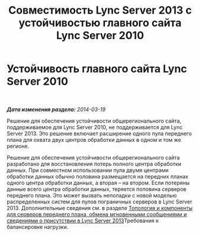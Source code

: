 ﻿---
title: Совместимость Lync Server 2013 с устойчивостью главного сайта Lync Server 2010
TOCTitle: Устойчивость главного сайта Lync Server 2010
ms:assetid: 18673ff6-b664-4a57-a89b-cbda8b129e6a
ms:mtpsurl: https://technet.microsoft.com/ru-ru/library/JJ204715(v=OCS.15)
ms:contentKeyID: 49309076
ms.date: 05/19/2016
mtps_version: v=OCS.15
ms.translationtype: HT
---

# Устойчивость главного сайта Lync Server 2010

 

_**Дата изменения раздела:** 2014-03-19_

Решение для обеспечения устойчивости общерегионального сайта, поддерживаемое для Lync Server 2010, не поддерживается для Lync Server 2013. Это решение включает расширение одного пула переднего плана для охвата двух центров обработки данных в одном и том же регионе.

Решение для обеспечения устойчивости общерегионального сайта разработано для восстановления потерь полного центра обработки данных. При совместном использовании пула двумя центрами обработки данных обычно половина размещается на передних планах одного центра обработки данных, а вторая – на втором. Если потеряны данные всего центра обработки данных, теряется половина серверов переднего плана. Это может вызвать неполадки с новой моделью распределенных систем для пулов пограничных серверов в Lync Server 2013. Дополнительные сведения см. в разделе [Топология и компоненты для серверов переднего плана, обмена мгновенными сообщениями и сведениями о присутствии в Lync Server 2013](lync-server-2013-topologies-and-components-for-front-end-servers-instant-messaging-and-presence.md)Требования к балансировке нагрузки.

